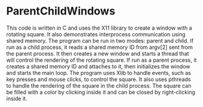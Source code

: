 # ParentChildWindows

This code is written in C and uses the X11 library to create a window with a rotating square. It also demonstrates interprocess communication using shared memory. The program can be run in two modes: parent and child. If run as a child process, it reads a shared memory ID from argv[2] sent from the parent process. It then creates a new window and starts a thread that will control the rendering of the rotating square. If run as a parent process, it creates a shared memory ID and attaches to it, then initializes the window and starts the main loop. The program uses Xlib to handle events, such as key presses and mouse clicks, to control the square. It also uses pthreads to handle the rendering of the square in the child process. The square can be filled with a color by clicking inside it and can be closed by right-clicking inside it.
